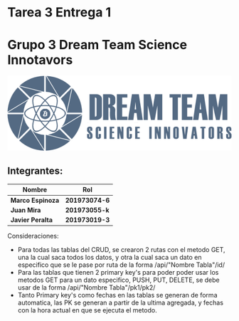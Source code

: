 # Tarea 3 Entrega 1
# Grupo 3 Dream Team Science Innotavors
![](img/Dream%20Team%20Logo.png)

## Integrantes:

<center>

| Nombre | Rol |
| ------ | --- |
|**Marco Espinoza**  |**201973074-6** |
|**Juan Mira**       |**201973055-k** |
|**Javier Peralta**  |**201973019-3** |

</center>

Consideraciones:
- Para todas las tablas del CRUD, se crearon 2 rutas con el metodo GET, una la cual saca todos los datos, y otra la cual saca un dato en especifico que se le pase por ruta de la forma /api/"Nombre Tabla"/id/
- Para las tablas que tienen 2 primary key's para poder poder usar los metodos GET para un dato especifico, PUSH, PUT, DELETE, se debe usar de la forma  /api/"Nombre Tabla"/pk1/pk2/
- Tanto Primary key's como fechas en las tablas se generan de forma automatica, las PK se generan a partir de la ultima agregada, y fechas con la hora actual en que se ejecuta el metodo.
